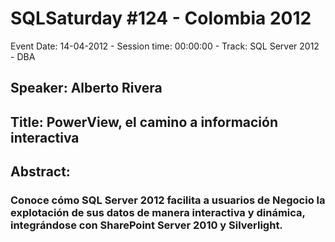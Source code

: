 # SQLSaturday #124 - Colombia 2012
Event Date: 14-04-2012 - Session time: 00:00:00 - Track: SQL Server 2012 - DBA
## Speaker: Alberto Rivera
## Title: PowerView, el camino a información interactiva
## Abstract:
### Conoce cómo SQL Server 2012 facilita a usuarios de Negocio la explotación de sus datos de manera interactiva y dinámica, integrándose con SharePoint Server 2010 y Silverlight.
